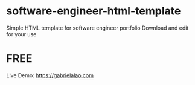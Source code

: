 # software-engineer-html-template
Simple HTML template for software engineer portfolio
Download and edit for your use
# FREE
Live Demo: https://gabrielalao.com
